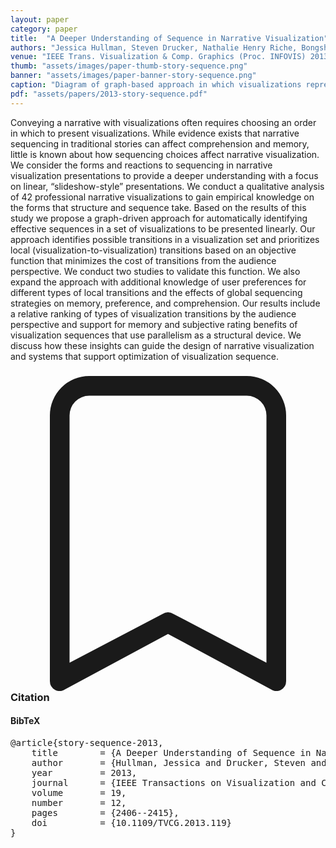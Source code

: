 ```yaml
---
layout: paper
category: paper
title:  "A Deeper Understanding of Sequence in Narrative Visualization"
authors: "Jessica Hullman, Steven Drucker, Nathalie Henry Riche, Bongshin Lee, Danyel Fisher,  Eytan Adar"
venue: "IEEE Trans. Visualization & Comp. Graphics (Proc. INFOVIS) 2013"
thumb: "assets/images/paper-thumb-story-sequence.png"
banner: "assets/images/paper-banner-story-sequence.png"
caption: "Diagram of graph-based approach in which visualizations represent nodes. Edges (possible transitions) are labeled by type and weighted using a cost function and type weightings (denoted by * symbols) corresponding to user preferences."
pdf: "assets/papers/2013-story-sequence.pdf"
---
```


<!-- abstract -->
Conveying a narrative with visualizations often requires choosing an order in which to present visualizations. While evidence exists that narrative sequencing in traditional stories can affect comprehension and memory, little is known about how sequencing choices affect narrative visualization. We consider the forms and reactions to sequencing in narrative visualization presentations to provide a deeper understanding with a focus on linear, “slideshow-style” presentations. We conduct a qualitative analysis of 42 professional narrative visualizations to gain empirical knowledge on the forms that structure and sequence take. Based on the results of this study we propose a graph-driven approach for automatically identifying effective sequences in a set of visualizations to be presented linearly. Our approach identifies possible transitions in a visualization set and prioritizes local (visualization-to-visualization) transitions based on an objective function that minimizes the cost of transitions from the audience perspective. We conduct two studies to validate this function. We also expand the approach with additional knowledge of user preferences for different types of local transitions and the effects of global sequencing strategies on memory, preference, and comprehension. Our results include a relative ranking of types of visualization transitions by the audience perspective and support for memory and subjective rating benefits of visualization sequences that use parallelism as a structural device. We discuss how these insights can guide the design of narrative visualization and systems that support optimization of visualization sequence.


<h3><svg xmlns="http://www.w3.org/2000/svg" fill="currentColor" class="bi bi-bookmark" viewBox="0 0 16 16">
  <path d="M2 2a2 2 0 0 1 2-2h8a2 2 0 0 1 2 2v13.5a.5.5 0 0 1-.777.416L8 13.101l-5.223 2.815A.5.5 0 0 1 2 15.5V2zm2-1a1 1 0 0 0-1 1v12.566l4.723-2.482a.5.5 0 0 1 .554 0L13 14.566V2a1 1 0 0 0-1-1H4z"/>
</svg> Citation</h3>
<div class="bibtex">
<!-- bibtex -->
<h4>BibTeX</h4>
<pre>
@article{story-sequence-2013,
	title        = {A Deeper Understanding of Sequence in Narrative Visualization},
	author       = {Hullman, Jessica and Drucker, Steven and Henry Riche, Nathalie and Lee, Bongshin and Fisher, Danyel and Adar, Eytan},
	year         = 2013,
	journal      = {IEEE Transactions on Visualization and Computer Graphics},
	volume       = 19,
	number       = 12,
	pages        = {2406--2415},
	doi          = {10.1109/TVCG.2013.119}
}
</pre>
</div>
